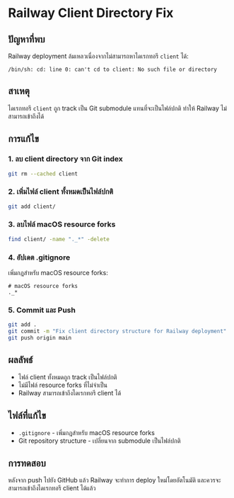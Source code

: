 # Railway Client Directory Fix

## ปัญหาที่พบ
Railway deployment ล้มเหลวเนื่องจากไม่สามารถหาไดเรกทอรี `client` ได้:
```
/bin/sh: cd: line 0: can't cd to client: No such file or directory
```

## สาเหตุ
ไดเรกทอรี `client` ถูก track เป็น Git submodule แทนที่จะเป็นไฟล์ปกติ ทำให้ Railway ไม่สามารถเข้าถึงได้

## การแก้ไข

### 1. ลบ client directory จาก Git index
```bash
git rm --cached client
```

### 2. เพิ่มไฟล์ client ทั้งหมดเป็นไฟล์ปกติ
```bash
git add client/
```

### 3. ลบไฟล์ macOS resource forks
```bash
find client/ -name "._*" -delete
```

### 4. อัปเดต .gitignore
เพิ่มกฎสำหรับ macOS resource forks:
```
# macOS resource forks
._*
```

### 5. Commit และ Push
```bash
git add .
git commit -m "Fix client directory structure for Railway deployment"
git push origin main
```

## ผลลัพธ์
- ไฟล์ client ทั้งหมดถูก track เป็นไฟล์ปกติ
- ไม่มีไฟล์ resource forks ที่ไม่จำเป็น
- Railway สามารถเข้าถึงไดเรกทอรี client ได้

## ไฟล์ที่แก้ไข
- `.gitignore` - เพิ่มกฎสำหรับ macOS resource forks
- Git repository structure - เปลี่ยนจาก submodule เป็นไฟล์ปกติ

## การทดสอบ
หลังจาก push ไปยัง GitHub แล้ว Railway จะทำการ deploy ใหม่โดยอัตโนมัติ และควรจะสามารถเข้าถึงไดเรกทอรี client ได้แล้ว
